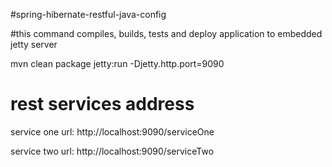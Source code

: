  #spring-hibernate-restful-java-config


 #this command  compiles, builds, tests  and deploy application to embedded   jetty server


mvn clean package   jetty:run  -Djetty.http.port=9090

 # rest services address


service one url: http://localhost:9090/serviceOne


service two url: http://localhost:9090/serviceTwo

